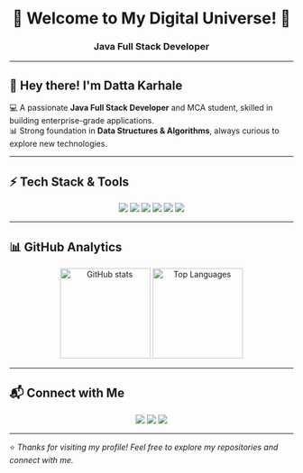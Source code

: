 <!-- Profile Header -->
<h1 align="center">🚀 Welcome to My Digital Universe! 🚀</h1>
<h3 align="center">Java Full Stack Developer</h3>

---

## 👋 Hey there! I'm Datta Karhale
💻 A passionate **Java Full Stack Developer** and MCA student, skilled in building enterprise-grade applications.  
📊 Strong foundation in **Data Structures & Algorithms**, always curious to explore new technologies.  

---

## ⚡ Tech Stack & Tools
<p align="center">
  <!-- Languages -->
  <img src="https://img.shields.io/badge/Java-ED8B00?style=for-the-badge&logo=java&logoColor=white"/>
  <img src="https://img.shields.io/badge/MySQL-4479A1?style=for-the-badge&logo=mysql&logoColor=white"/>
  <img src="https://img.shields.io/badge/SpringBoot-6DB33F?style=for-the-badge&logo=springboot&logoColor=white"/>
  <img src="https://img.shields.io/badge/DSA-323330?style=for-the-badge&logo=codeforces&logoColor=white"/>
  <img src="https://img.shields.io/badge/HTML5-E34F26?style=for-the-badge&logo=html5&logoColor=white"/>
  <img src="https://img.shields.io/badge/CSS3-1572B6?style=for-the-badge&logo=css3&logoColor=white"/>
</p>

---

## 📊 GitHub Analytics
<p align="center">
  <img src="https://github-readme-stats.vercel.app/api?username=Dattakarhale&show_icons=true&theme=radical" alt="GitHub stats" height="160"/>
  <img src="https://github-readme-stats.vercel.app/api/top-langs/?username=Dattakarhale&layout=compact&theme=radical" alt="Top Languages" height="160"/>
</p>

---

## 📬 Connect with Me
<p align="center">
  <a href="mailto:dattakarhale1989@gmail.com"><img src="https://img.shields.io/badge/Gmail-D14836?style=for-the-badge&logo=gmail&logoColor=white"></a>
  <a href="https://www.linkedin.com"><img src="https://img.shields.io/badge/LinkedIn-0A66C2?style=for-the-badge&logo=linkedin&logoColor=white"></a>
  <a href="https://github.com/Dattakarhale"><img src="https://img.shields.io/badge/GitHub-100000?style=for-the-badge&logo=github&logoColor=white"></a>
</p>

---

⭐️ *Thanks for visiting my profile! Feel free to explore my repositories and connect with me.*
